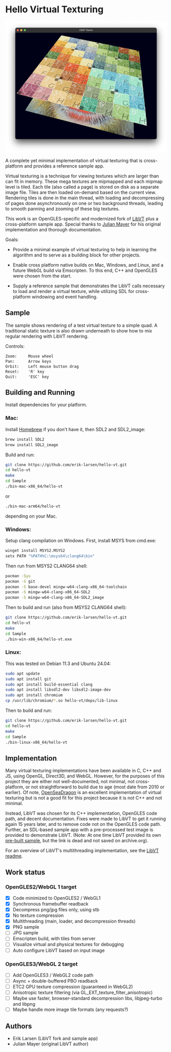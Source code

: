 # Hello Virtual Texturing

![VT sample app](media/hello-vt.png)

A complete yet minimal implementation of virtual texturing that is cross-platform and provides a reference sample app.

Virtual texturing is a technique for viewing textures which are larger than can fit in memory.  These mega textures are mipmapped and each mipmap level is tiled.  Each tile (also called a page) is stored on disk as a separate image file.  Tiles are then loaded on-demand based on the current view.  Rendering tiles is done in the main thread, with loading and decompressing of pages done asynchronously on one or two background threads, leading to smooth panning and zooming of these big textures.

This work is an OpenGLES-specific and modernized fork of [LibVT](https://github.com/core-code/LibVT?tab=readme-ov-file#readme) plus a cross-platform sample app.  Special thanks to [Julian Mayer](https://github.com/core-code) for his original implementation and thorough documentation.

Goals:

- Provide a minimal example of virtual texturing to help in learning the algorithm and to serve as a building block for other projects.

- Enable cross platform native builds on Mac, Windows, and Linux, and a future WebGL build via Emscripten.  To this end, C++ and OpenGLES were chosen from the start.

- Supply a reference sample that demonstrates the LibVT calls necessary to load and render a virtual texture, while utilizing SDL for cross-platform windowing and event handling.



## Sample

The sample shows rendering of a test virtual texture to a simple quad.  A traditional static texture is also drawn underneath to show how to mix regular rendering with LibVT rendering.

Controls:
```
Zoom:     Mouse wheel
Pan:      Arrow keys
Orbit:    Left mouse button drag
Reset:    'R' key
Quit:     'ESC' key
```

## Building and Running

Install dependencies for your platform.

### Mac:

Install [Homebrew](https://brew.sh/) if you don't have it, then SDL2 and SDL2_image:
```bash
brew install SDL2
brew install SDL2_image
```

Build and run:
```bash
git clone https://github.com/erik-larsen/hello-vt.git
cd hello-vt
make
cd Sample
./bin-mac-x86_64/hello-vt
```
or
```bash
./bin-mac-arm64/hello-vt
```
depending on your Mac.

### Windows:

Setup clang compilation on Windows.  First, install MSYS from cmd.exe:
```bash
winget install MSYS2.MSYS2
setx PATH "%PATH%C:\msys64\clang64\bin"
```
Then run from MSYS2 CLANG64 shell:
```bash
pacman -Syu
pacman -S git
pacman -S base-devel mingw-w64-clang-x86_64-toolchain
pacman -S mingw-w64-clang-x86_64-SDL2
pacman -S mingw-w64-clang-x86_64-SDL2_image
```

Then to build and run (also from MSYS2 CLANG64 shell):
```bash
git clone https://github.com/erik-larsen/hello-vt.git
cd hello-vt
make
cd Sample
./bin-win-x86_64/hello-vt.exe
```

### Linux:

This was tested on Debian 11.3 and Ubuntu 24.04:

```bash
sudo apt update
sudo apt install git
sudo apt install build-essential clang
sudo apt install libsdl2-dev libsdl2-image-dev
sudo apt install chromium
cp /usr/lib/chromium/*.so hello-vt/deps/lib-linux
```

Then to build and run:
```bash
git clone https://github.com/erik-larsen/hello-vt.git
cd hello-vt
make
cd Sample
./bin-linux-x86_64/hello-vt
```


## Implementation

Many virtual texturing implementations have been available in C, C++ and JS, using OpenGL, Direct3D, and WebGL.  However, for the purposes of this project they are either not well-documented, not minimal, not cross-platform, or not straightforward to build due to age (most date from 2010 or earlier).  Of note, [OpenSeaDragon](https://openseadragon.github.io/) is an excellent implementation of virtual texturing but is not a good fit for this project because it is not C++ and not minimal.

Instead, LibVT was chosen for its C++ implementation, OpenGLES code path, and decent documentation.  Fixes were made to LibVT to get it running again 15 years later, and to remove code not on the OpenGLES code path.  Further, an SDL-based sample app with a pre-processed test image is provided to demonstrate LibVT. (Note: At one time LibVT provided its own [pre-built sample](https://bintray.com/artifact/download/corecode/LibVT/libvt_demo_binaries_win32_mac.zip), but the link is dead and not saved on archive.org).

For an overview of LibVT's multithreading implementation, see the [LibVT readme](libvt/README.md).


## Work status

### OpenGLES2/WebGL 1 target

- [x] Code minimized to OpenGLES2 / WebGL1
- [x] Synchronous framebuffer readback
- [x] Decompress png/jpg files only, using stb
- [x] No texture compression
- [x] Multithreading (main, loader, and decompression threads)
- [x] PNG sample
- [ ] JPG sample
- [ ] Emscripten build, with tiles from server
- [ ] Visualize virtual and physical textures for debugging
- [ ] Auto configure LibVT based on input image

### OpenGLES3/WebGL 2 target

- [ ] Add OpenGLES3 / WebGL2 code path
- [ ] Async + double-buffered PBO readback
- [ ] ETC2 GPU texture compression (guaranteed in WebGL2)
- [ ] Anisotropic texture filtering (via GL_EXT_texture_filter_anisotropic)
- [ ] Maybe use faster, browser-standard decompression libs, libjpeg-turbo and libpng
- [ ] Maybe handle more image tile formats (any requests?)

## Authors

- Erik Larsen (LibVT fork and sample app)
- Julian Mayer (original LibVT author)
